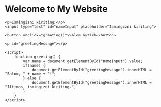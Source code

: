 <!DOCTYPE html>
<html lang="en">
<head>
    <meta charset="UTF-8">
    <meta name="viewport" content="width=device-width, initial-scale=1.0">
    <title>JavaScript Simple Example</title>
</head>
<body>
    <h1>Welcome to My Website</h1>
    
    <p>Ismingizni kiriting:</p>
    <input type="text" id="nameInput" placeholder="Ismingizni kiriting">
    
    <button onclick="greeting()">Salom aytish</button>
    
    <p id="greetingMessage"></p>
    
    <script>
        function greeting() {
            var name = document.getElementById("nameInput").value;
            if(name) {
                document.getElementById("greetingMessage").innerHTML = "Salom, " + name + "!";
            } else {
                document.getElementById("greetingMessage").innerHTML = "Iltimos, ismingizni kiriting.";
            }
        }
    </script>
</body>
</html>
